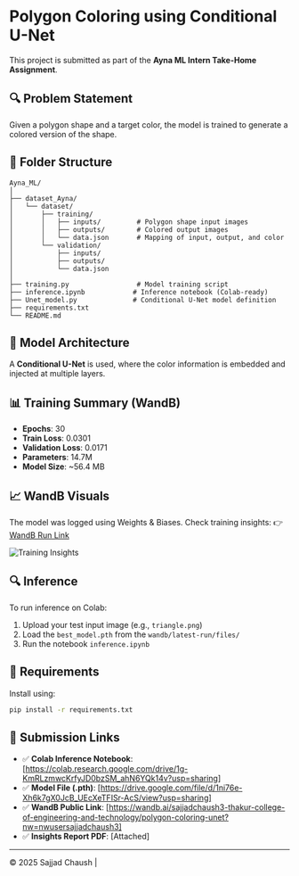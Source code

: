 # Polygon Coloring using Conditional U-Net

This project is submitted as part of the **Ayna ML Intern Take-Home Assignment**.

## 🔍 Problem Statement
Given a polygon shape and a target color, the model is trained to generate a colored version of the shape.

## 📁 Folder Structure
```
Ayna_ML/
│
├── dataset_Ayna/
│   └── dataset/
│       ├── training/
│       │   ├── inputs/         # Polygon shape input images
│       │   ├── outputs/        # Colored output images
│       │   └── data.json       # Mapping of input, output, and color
│       └── validation/
│           ├── inputs/
│           ├── outputs/
│           └── data.json
│
├── training.py                 # Model training script
├── inference.ipynb            # Inference notebook (Colab-ready)
├── Unet_model.py              # Conditional U-Net model definition
├── requirements.txt
└── README.md
```

## 🧠 Model Architecture
A **Conditional U-Net** is used, where the color information is embedded and injected at multiple layers.

## 📊 Training Summary (WandB)
- **Epochs**: 30
- **Train Loss**: 0.0301
- **Validation Loss**: 0.0171
- **Parameters**: 14.7M
- **Model Size**: ~56.4 MB

## 📈 WandB Visuals
The model was logged using Weights & Biases. Check training insights:
👉 [WandB Run Link](https://wandb.ai/sajjadchaush3-thakur-college-of-engineering-and-technology/polygon-coloring-unet/runs/ggla71ow)

![Training Insights](insights.png)

## 🔍 Inference
To run inference on Colab:
1. Upload your test input image (e.g., `triangle.png`)
2. Load the `best_model.pth` from the `wandb/latest-run/files/`
3. Run the notebook `inference.ipynb`

## 🧾 Requirements
Install using:
```bash
pip install -r requirements.txt
```

## 🔗 Submission Links
- ✅ **Colab Inference Notebook**: [https://colab.research.google.com/drive/1g-KmRLzmwcKrfyJD0bzSM_ahN6YQk14v?usp=sharing]
- ✅ **Model File (.pth)**: [https://drive.google.com/file/d/1ni76e-Xh6k7gX0JcB_UEcXeTFISr-AcS/view?usp=sharing]
- ✅ **WandB Public Link**: [https://wandb.ai/sajjadchaush3-thakur-college-of-engineering-and-technology/polygon-coloring-unet?nw=nwusersajjadchaush3]
- ✅ **Insights Report PDF**: [Attached]

---

© 2025 Sajjad Chaush | 
